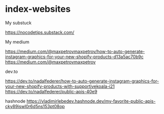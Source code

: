 # index-websites

My substuck

https://nocodetips.substack.com/

My medium

https://medium.com/@maxpetrovmaxpetrov/how-to-auto-generate-instagram-graphics-for-your-new-shopify-products-d13a5ac70b9c
https://medium.com/@maxpetrovmaxpetrov

dev.to

https://dev.to/nadalfederer/how-to-auto-generate-instagram-graphics-for-your-new-shopify-products-with-supportivekoala-i21
https://dev.to/nadalfederer/public-apis-40e9

hashnode
https://vladimirlebedev.hashnode.dev/my-favorite-public-apis-cky89iswl0r6d5ns153pt08op
